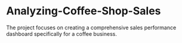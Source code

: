 # Analyzing-Coffee-Shop-Sales
The project focuses on creating a comprehensive sales performance dashboard specifically for a coffee business. 
